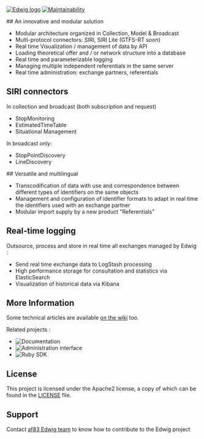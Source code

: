 [![Edwig logo](https://github.com/af83/edwig/wiki/images/edwig_logo.png)](https://enroute.mobi/produits/edwig/)
[![Maintainability](https://api.codeclimate.com/v1/badges/bdf4ce25da411be47722/maintainability)](https://codeclimate.com/github/af83/edwig/maintainability)

## An innovative and modular solution

* Modular architecture organized in Collection, Model & Broadcast
* Multi-protocol connectors: SIRI, SIRI Lite (GTFS-RT soon)
* Real time Visualization / management of data by API
* Loading theoretical offer and / or network structure into a database
* Real time and parameterizable logging
* Managing multiple independent referentials in the same server
* Real time administration: exchange partners, referentials

## SIRI connectors

In collection and broadcast (both subscription and request)

* StopMonitoring
* EstimatedTimeTable
* Situational Management

In broadcast only:

* StopPointDiscovery
* LineDiscovery

## Versatile and multilingual

* Transcodification of data with use and correspondence between different types of identifiers on the same objects
* Management and configuration of identifier formats to adapt in real time the identifiers used with an exchange partner
* Modular import supply by a new product "Referentials"

## Real-time logging

Outsource, process and store in real time all exchanges managed by Edwig :

* Send real time exchange data to LogStash processing
* High performance storage for consultation and statistics via ElasticSearch
* Visualization of historical data via Kibana

## More Information

Some technical articles are available [on the wiki](../../wiki) too.

Related projects :

* ![Documentation](https://github.com/af83/edwig-docs)
* ![Administration interface](https://github.com/af83/edwig-admin)
* ![Ruby SDK](https://github.com/af83/edwig)

## License

This project is licensed under the Apache2 license, a copy of which can be found in the [LICENSE](./LICENSE.md) file.

## Support

Contact [af83 Edwig team](mailto:edwig-dev@af83.com) to know how to contribute to the Edwig project

